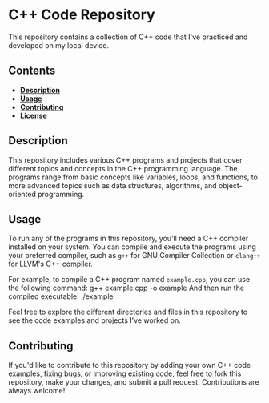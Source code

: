 # C++ Code Repository

This repository contains a collection of C++ code that I've practiced and developed on my local device.

## Contents

- **[Description](#description)**
- **[Usage](#usage)**
- **[Contributing](#contributing)**
- **[License](#license)**

## Description

This repository includes various C++ programs and projects that cover different topics and concepts in the C++ programming language. The programs range from basic concepts like variables, loops, and functions, to more advanced topics such as data structures, algorithms, and object-oriented programming.

## Usage

To run any of the programs in this repository, you'll need a C++ compiler installed on your system. You can compile and execute the programs using your preferred compiler, such as `g++` for GNU Compiler Collection or `clang++` for LLVM's C++ compiler.

For example, to compile a C++ program named `example.cpp`, you can use the following command:
g++ example.cpp -o example
And then run the compiled executable:
./example

Feel free to explore the different directories and files in this repository to see the code examples and projects I've worked on.

## Contributing

If you'd like to contribute to this repository by adding your own C++ code examples, fixing bugs, or improving existing code, feel free to fork this repository, make your changes, and submit a pull request. Contributions are always welcome!





